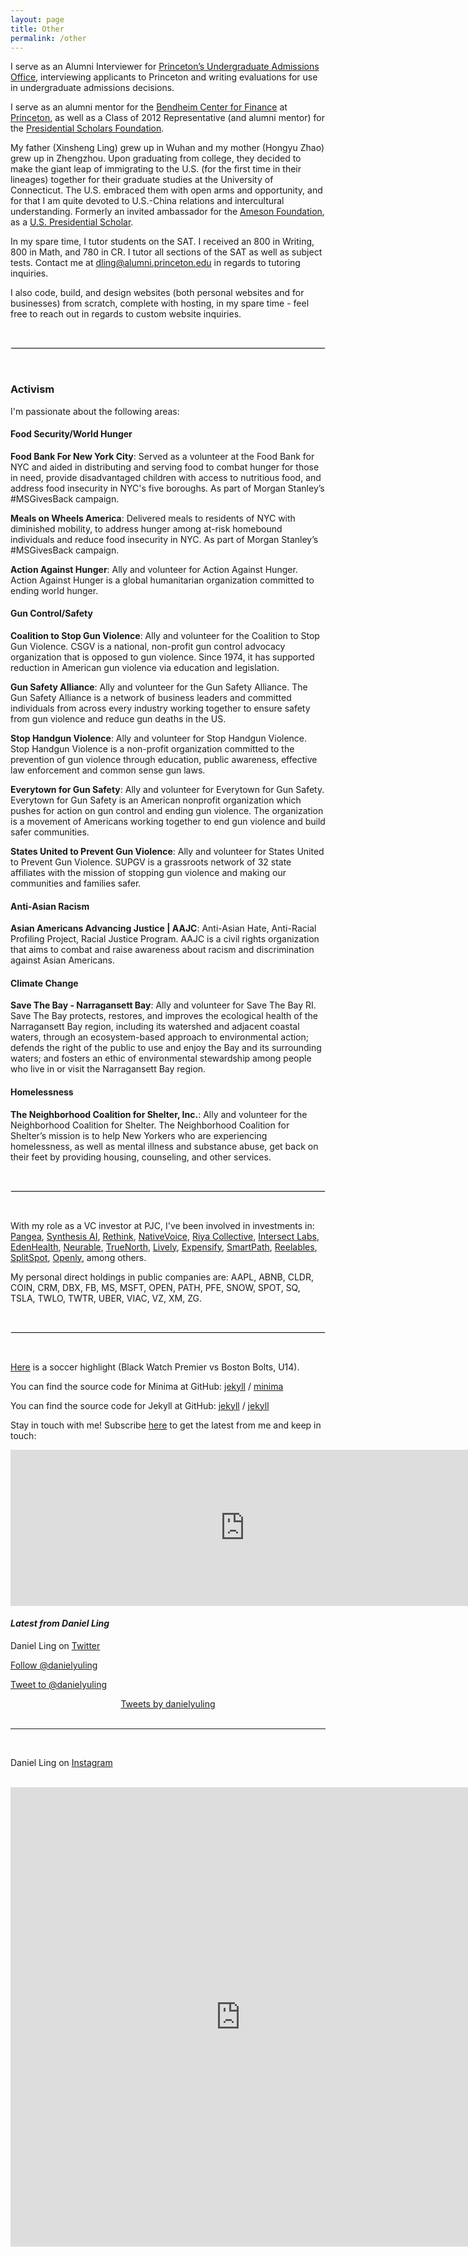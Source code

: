 ```yaml
---
layout: page
title: Other
permalink: /other
---
```


I serve as an Alumni Interviewer for [Princeton’s Undergraduate Admissions Office](https://admission.princeton.edu/), interviewing applicants to Princeton and writing evaluations for use in undergraduate admissions decisions.

I serve as an alumni mentor for the [Bendheim Center for Finance](https://en.wikipedia.org/wiki/Bendheim_Center_for_Finance) at [Princeton](https://en.wikipedia.org/wiki/Princeton_University), as well as a Class of 2012 Representative (and alumni mentor) for the [Presidential Scholars Foundation](https://www.presidentialscholars.org/).

My father (Xinsheng Ling) grew up in Wuhan and my mother (Hongyu Zhao) grew up in Zhengzhou. Upon graduating from college, they decided to make the giant leap of immigrating to the U.S. (for the first time in their lineages) together for their graduate studies at the University of Connecticut. The U.S. embraced them with open arms and opportunity, and for that I am quite devoted to U.S.-China relations and intercultural understanding. Formerly an invited ambassador for the [Ameson Foundation](https://en.wikipedia.org/wiki/Ameson_Education_and_Cultural_Exchange_Foundation), as a [U.S. Presidential Scholar](http://ameson.org/17-english/ameson-projects?start=9).

In my spare time, I tutor students on the SAT. I received an 800 in Writing, 800 in Math, and 780 in CR. I tutor all sections of the SAT as well as subject tests. Contact me at [dling@alumni.princeton.edu](mailto:dling@alumni.princeton.edu) in regards to tutoring inquiries.

I also code, build, and design websites (both personal websites and for businesses) from scratch, complete with hosting, in my spare time - feel free to reach out in regards to custom website inquiries.

&nbsp;  

<hr style="border:1px solid #E8E8E8">

&nbsp;  

### Activism
I'm passionate about the following areas:

#### Food Security/World Hunger

**Food Bank For New York City**: Served as a volunteer at the Food Bank for NYC and aided in distributing and serving food to combat hunger for those in need, provide disadvantaged children with access to nutritious food, and address food insecurity in NYC's five boroughs. As part of Morgan Stanley’s #MSGivesBack campaign.

**Meals on Wheels America**: Delivered meals to residents of NYC with diminished mobility, to address hunger among at-risk homebound individuals and reduce food insecurity in NYC. As part of Morgan Stanley’s #MSGivesBack campaign.

**Action Against Hunger**: Ally and volunteer for Action Against Hunger. Action Against Hunger is a global humanitarian organization committed to ending world hunger.

#### Gun Control/Safety

**Coalition to Stop Gun Violence**: Ally and volunteer for the Coalition to Stop Gun Violence. CSGV is a national, non-profit gun control advocacy organization that is opposed to gun violence. Since 1974, it has supported reduction in American gun violence via education and legislation.

**Gun Safety Alliance**: Ally and volunteer for the Gun Safety Alliance. The Gun Safety Alliance is a network of business leaders and committed individuals from across every industry working together to ensure safety from gun violence and reduce gun deaths in the US.

**Stop Handgun Violence**: Ally and volunteer for Stop Handgun Violence. Stop Handgun Violence is a non-profit organization committed to the prevention of gun violence through education, public awareness, effective law enforcement and common sense gun laws.

**Everytown for Gun Safety**: Ally and volunteer for Everytown for Gun Safety. Everytown for Gun Safety is an American nonprofit organization which pushes for action on gun control and ending gun violence. The organization is a movement of Americans working together to end gun violence and build safer communities.

**States United to Prevent Gun Violence**: Ally and volunteer for States United to Prevent Gun Violence. SUPGV is a grassroots network of 32 state affiliates with the mission of stopping gun violence and making our communities and families safer.

#### Anti-Asian Racism

**Asian Americans Advancing Justice &#124; AAJC**: Anti-Asian Hate, Anti-Racial Profiling Project, Racial Justice Program. AAJC is a civil rights organization that aims to combat and raise awareness about racism and discrimination against Asian Americans.

#### Climate Change

**Save The Bay - Narragansett Bay**: Ally and volunteer for Save The Bay RI. Save The Bay protects, restores, and improves the ecological health of the Narragansett Bay region, including its watershed and adjacent coastal waters, through an ecosystem-based approach to environmental action; defends the right of the public to use and enjoy the Bay and its surrounding waters; and fosters an ethic of environmental stewardship among people who live in or visit the Narragansett Bay region.

#### Homelessness

**The Neighborhood Coalition for Shelter, Inc.**: Ally and volunteer for the Neighborhood Coalition for Shelter. The Neighborhood Coalition for Shelter’s mission is to help New Yorkers who are experiencing homelessness, as well as mental illness and substance abuse, get back on their feet by providing housing, counseling, and other services.

&nbsp;  

<hr style="border:1px solid #E8E8E8">

&nbsp;  

With my role as a VC investor at PJC, I've been involved in investments in: [Pangea](https://www.about.pangea.app/), [Synthesis AI](https://synthesis.ai/), [Rethink](https://rethinksoftware.com/), [NativeVoice](https://www.nativevoice.ai/), [Riya Collective](https://riyacollective.com/), [Intersect Labs](https://www.intersectlabs.io/), [EdenHealth](https://www.edenhealth.com/), [Neurable](https://www.neurable.com/), [TrueNorth](https://www.truenorthfleet.com/), [Lively](https://livelyme.com/), [Expensify](https://www.expensify.com/), [SmartPath](https://www.joinsmartpath.com/), [Reelables](https://www.reelables.com/), [SplitSpot](https://www.splitspot.com/), [Openly](https://openly.com/), among others.

My personal direct holdings in public companies are: AAPL, ABNB, CLDR, COIN, CRM, DBX, FB, MS, MSFT, OPEN, PATH, PFE, SNOW, SPOT, SQ, TSLA, TWLO, TWTR, UBER, VIAC, VZ, XM, ZG.

&nbsp;  

<hr style="border:1px solid #E8E8E8">

&nbsp;  

[Here](https://www.youtube.com/watch?v=Rru3XR9G8xE) is a soccer highlight (Black Watch Premier vs Boston Bolts, U14).

You can find the source code for Minima at GitHub:
[jekyll][jekyll-organization] /
[minima](https://github.com/jekyll/minima)

You can find the source code for Jekyll at GitHub:
[jekyll][jekyll-organization] /
[jekyll](https://github.com/jekyll/jekyll)


[jekyll-organization]: https://github.com/jekyll

Stay in touch with me! Subscribe [here](https://danling.substack.com/welcome) to get the latest from me and keep in touch:

<iframe src="https://danling.substack.com/embed" width="750" height="250" style="border:0px solid #EEE;" frameborder="0" scrolling="no"></iframe>

<!--- Social mirroring -->  
#### _Latest from Daniel Ling_

Daniel Ling on [Twitter](https://twitter.com/danlingofficial)

<!--- Twitter follow button -->  
<a href="https://twitter.com/danlingofficial?ref_src=twsrc%5Etfw" class="twitter-follow-button" data-size="large" data-show-count="false">Follow @danielyuling</a><script async src="https://platform.twitter.com/widgets.js" charset="utf-8"></script>

<!--- Twitter mention button -->
<a href="https://twitter.com/intent/tweet?screen_name=danlingofficial&ref_src=twsrc%5Etfw" class="twitter-mention-button" data-size="large" data-text="Hi Daniel, " data-show-count="false">Tweet to @danielyuling</a><script async src="https://platform.twitter.com/widgets.js" charset="utf-8"></script>

<!--- Twitter timeline -->  
<div style="text-align: center;">
<a class="twitter-timeline" data-height="1000" href="https://twitter.com/danlingofficial?ref_src=twsrc%5Etfw">Tweets by danielyuling</a> <script async src="https://platform.twitter.com/widgets.js" charset="utf-8"></script>
</div>

<br>

***

<br>

Daniel Ling on [Instagram](https://www.instagram.com/danlingofficial/)

<br>

<!-- Instagram timeline using SnapWidget -->
<iframe src="https://snapwidget.com/embed/860173" class="snapwidget-widget" allowtransparency="true" frameborder="0" scrolling="no" style="border:none; overflow:hidden;  width:735px; height:735px"></iframe>
